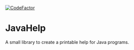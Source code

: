 [![CodeFactor](https://www.codefactor.io/repository/github/joeftiger/javahelp/badge/master)](https://www.codefactor.io/repository/github/joeftiger/javahelp/overview/master)

# JavaHelp
A small library to create a printable help for Java programs.
